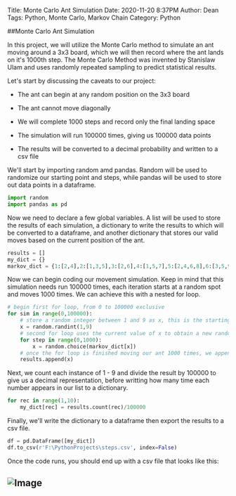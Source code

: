 Title: Monte Carlo Ant Simulation
Date: 2020-11-20 8:37PM
Author: Dean
Tags: Python, Monte Carlo, Markov Chain
Category: Python

##Monte Carlo Ant Simulation

In this project, we will utilize the Monte Carlo method to simulate an ant moving around a 3x3 board, which we will then record where the ant lands on it's 1000th step. The Monte Carlo Method was invented by Stanislaw Ulam and uses randomly repeated sampling to predict statistical results.

Let's start by discussing the caveats to our project:

- The ant can begin at any random position on the 3x3 board

- The ant cannot move diagonally

- We will complete 1000 steps and record only the final landing space

- The simulation will run 100000 times, giving us 100000 data points

- The results will be converted to a decimal probability and written to a csv file

We'll start by importing random amd pandas. Random will be used to randomize our starting point and steps, while pandas will be used to store out data points in a dataframe.

```python
import random
import pandas as pd
```

Now we need to declare a few global variables. A list will be used to store the results of each simulation, a dictionary to write the results to which will be converted to a dataframe, and another dictionary that stores our valid moves based on the current position of the ant.

```python
results = []
my_dict = {}
markov_dict = {1:[2,4],2:[1,3,5],3:[2,6],4:[1,5,7],5:[2,4,6,8],6:[3,5,9],7:[4,8],8:[5,7,9],9:[6,8]}
```

Now we can begin coding our movement simulation. Keep in mind that this simulation needs run 100000 times, each iteration starts at a random spot and moves 1000 times. We can achieve this with a nested for loop.

```python
# begin first for loop, from 0 to 100000 exclusive
for sim in range(0,100000):
	# store a random integer between 1 and 9 as x, this is the starting point
    x = random.randint(1,9)
	# second for loop uses the current value of x to obtain a new random valid value from our markov_dict
    for step in range(0,1000):
        x = random.choice(markov_dict[x])
	# once the for loop is finished moving our ant 1000 times, we append the last move (x) to our results list	
    results.append(x)
```

Next, we count each instance of 1 - 9 and divide the result by 100000 to give us a decimal representation, before writting how many time each number appears in our list to a dictionary.

```python
for rec in range(1,10):
    my_dict[rec] = results.count(rec)/100000
```

Finally, we'll write the dictionary to a dataframe then export the results to a csv file.

```python
df = pd.DataFrame([my_dict])
df.to_csv(r'F:\PythonProjects\steps.csv', index=False)
```

Once the code runs, you should end up with a csv file that looks like this:

![Image](https://i.imgur.com/fzWbseT.jpg "CSV output")
---